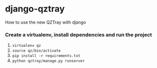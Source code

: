 # django-qztray
How to use the new QZTray with django

### Create a virtualenv, install dependencies and run the project 

1. `virtualenv qz`
1. `source qz/bin/activate`
1. `pip install -r requirements.txt`
1. `python qztray/manage.py runserver`
